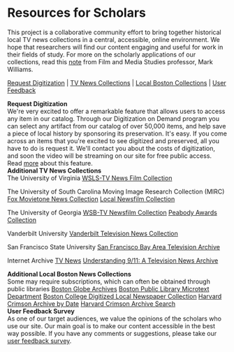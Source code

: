 # Resources for Scholars

This project is a collaborative community effort to bring together historical
local TV news collections in a central, accessible, online environment. We
hope that researchers will find our content engaging and useful for work in
their fields of study. For more on the scholarly applications of our
collections, read this <a
href="http://bostonlocaltv.org/blog/2014/03/scholarly-use-of-the-boston-tv-news-digital-library/">note</a>
from Film and Media Studies professor, Mark
Williams.

<a href="#digitization">Request Digitization</a> | <a href="#tvnews">TV News
Collections</a> | <a href="#localnews">Local Boston Collections</a> | <a
href="#feedback">User
Feedback</a>
<div id="digitization"><strong>Request
Digitization</strong></div>
We're very excited to offer a remarkable feature that allows users to access
any item in our catalog. Through our Digitization on Demand program you can
select any artifact from our catalog of over 50,000 items, and help save a
piece of local history by sponsoring its preservation. It's easy. If you come
across an items that you're excited to see digitized and preserved, all you
have to do is request it. We'll contact you about the costs of digitization,
and soon the video will be streaming on our site for free public access. Read
<a href="http://bostonlocaltv.org/blog/2014/03/digitize-on-demand/">more</a>
about this
feature.
<div id="tvnews"><strong>Additional TV News
Collections</strong></div>
The University of
Virginia
<a href="http://search.lib.virginia.edu/catalog/uva-lib:2214294">WSLS-TV News
Film
Collection</a>

The University of South Carolina Moving Image Research Collection
(MIRC)
<a href="http://library.sc.edu/mirc/list.html?cat=6">Fox Movietone News
Collection</a>
<a href="http://library.sc.edu/mirc/list.html?cat=1">Local Newsfilm
Collection</a>

The University of
Georgia
<a href="http://www.libs.uga.edu/media/collections/newsfilm/wsb.html">WSB-TV
Newsfilm
Collection</a>
<a href="http://www.libs.uga.edu/media/collections/peabody/index.html">Peabody
Awards
Collection</a>

Vanderbilt
University
<a href="http://tvnews.vanderbilt.edu/">Vanderbilt Television News
Collection</a>

San Francisco State
University
<a href="http://library.sfsu.edu/sfbatv">San Francisco Bay Area Television
Archive</a>

Internet
Archive
<a href="https://archive.org/details/tv">TV
News</a>
<a href="hhttps://archive.org/details/911">Understanding 9/11: A Television
News
Archive</a>
<div id="localnews"><strong>Additional Local Boston News
Collections</strong></div>
Some may require subscriptions, which can often be obtained through public
libraries
<a href="http://pqasb.pqarchiver.com/boston/advancedsearch.html">Boston Globe
Archives</a>
<a href="http://www.bpl.org/research/microtext/news.htm">Boston Public Library
Microtext
Department</a>
<a href="http://newspapers.bc.edu/">Boston College Digitized Local Newspaper
Collection</a>
<a href="http://www.thecrimson.com/sitemap/">Harvard Crimson Archive by
Date</a>
<a href="http://www.thecrimson.com/search/">Harvard Crimson Archive
Search</a>
<div id="feedback"><strong>User Feedback
Survey</strong></div>
As one of our target audiences, we value the opinions of the scholars who use
our site. Our main goal is to make our content accessible in the best way
possible. If you have any comments or suggestions, please take our <a
href="http://bostontvnewslibrary.polldaddy.com/s/boston-tv-news-digital-library-feedback">user
feedback
survey</a>.